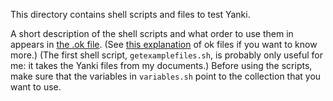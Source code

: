 This directory contains shell scripts and files to test Yanki.

A short description of the shell scripts and what order to use them in appears in
[the .ok file](.ok).
(See [this explanation](http://www.secretgeek.net/ok) of ok files if you want to know more.)
(The first shell script, `getexamplefiles.sh`, is probably only useful for me:
it takes the Yanki files from my documents.)
Before using the scripts, make sure that the variables in `variables.sh`
point to the collection that you want to use.
